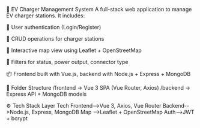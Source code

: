 🚀 EV Charger Management System
A full-stack web application to manage EV charger stations. It includes:

🔐 User authentication (Login/Register)

🧾 CRUD operations for charger stations

📍 Interactive map view using Leaflet + OpenStreetMap

🎯 Filters for status, power output, connector type

📦 Frontend built with Vue.js, backend with Node.js + Express + MongoDB

📁 Folder Structure
/frontend → Vue 3 SPA (Vue Router, Axios)
/backend → Express API + MongoDB models

⚙️ Tech Stack
Layer Tech
Frontend-->Vue 3, Axios, Vue Router
Backend-->Node.js, Express, MongoDB
Map -->Leaflet + OpenStreetMap
Auth-->JWT + bcrypt
